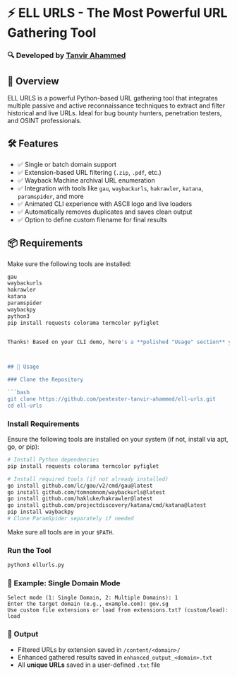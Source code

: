 # ⚡ ELL URLS - The Most Powerful URL Gathering Tool

### 🔍 Developed by [Tanvir Ahammed](https://www.linkedin.com/in/tanvirahammedpentester/)

## 🚀 Overview

ELL URLS is a powerful Python-based URL gathering tool that integrates multiple passive and active reconnaissance techniques to extract and filter historical and live URLs. Ideal for bug bounty hunters, penetration testers, and OSINT professionals.

## 🛠️ Features

- ✅ Single or batch domain support
- ✅ Extension-based URL filtering (`.zip`, `.pdf`, etc.)
- ✅ Wayback Machine archival URL enumeration
- ✅ Integration with tools like `gau`, `waybackurls`, `hakrawler`, `katana`, `paramspider`, and more
- ✅ Animated CLI experience with ASCII logo and live loaders
- ✅ Automatically removes duplicates and saves clean output
- ✅ Option to define custom filename for final results


## 📦 Requirements

Make sure the following tools are installed:

```bash
gau
waybackurls
hakrawler
katana
paramspider
waybackpy
python3
pip install requests colorama termcolor pyfiglet


Thanks! Based on your CLI demo, here's a **polished "Usage" section** you can include in your **GitHub README** under a dedicated heading:



## 🚀 Usage

### Clone the Repository

```bash
git clone https://github.com/pentester-tanvir-ahammed/ell-urls.git
cd ell-urls
```

### Install Requirements

Ensure the following tools are installed on your system (if not, install via apt, go, or pip):

```bash
# Install Python dependencies
pip install requests colorama termcolor pyfiglet

# Install required tools (if not already installed)
go install github.com/lc/gau/v2/cmd/gau@latest
go install github.com/tomnomnom/waybackurls@latest
go install github.com/hakluke/hakrawler@latest
go install github.com/projectdiscovery/katana/cmd/katana@latest
pip install waybackpy
# Clone ParamSpider separately if needed
```

Make sure all tools are in your `$PATH`.


### Run the Tool

```bash
python3 ellurls.py
```


### 🧪 Example: Single Domain Mode

```text
Select mode (1: Single Domain, 2: Multiple Domains): 1
Enter the target domain (e.g., example.com): gov.sg
Use custom file extensions or load from extensions.txt? (custom/load): load
```


### 📂 Output

* Filtered URLs by extension saved in `/content/<domain>/`
* Enhanced gathered results saved in `enhanced_output_<domain>.txt`
* All **unique URLs** saved in a user-defined `.txt` file

